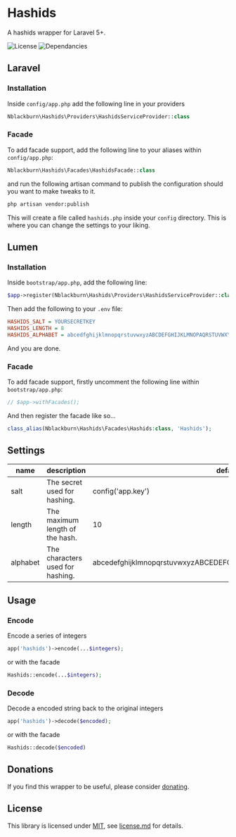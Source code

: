 # Hashids

A hashids wrapper for Laravel 5+.

![License](https://img.shields.io/badge/license-MIT-green.svg?style=flat-square) ![Dependancies](https://img.shields.io/badge/dependancies-1-green.svg?style=flat-square)

## Laravel

### Installation

Inside `config/app.php` add the following line in your providers

```php
Nblackburn\Hashids\Providers\HashidsServiceProvider::class
```

### Facade

To add facade support, add the following line to your aliases within `config/app.php`:

```php
Nblackburn\Hashids\Facades\HashidsFacade::class
```

and run the following artisan command to publish the configuration should you want to make tweaks to it.

```bash
php artisan vendor:publish
```

This will create a file called `hashids.php` inside your `config` directory. This is where you can change the settings to your liking.

## Lumen

### Installation

Inside `bootstrap/app.php`, add the following line:

```php
$app->register(Nblackburn\Hashids\Providers\HashidsServiceProvider::class);
```
Then add the following to your `.env` file:

```ini
HASHIDS_SALT = YOURSECRETKEY
HASHIDS_LENGTH = 8
HASHIDS_ALPHABET = abcedfghijklmnopqrstuvwxyzABCDEFGHIJKLMNOPAQRSTUVWXYZ1234567890
```

And you are done.

### Facade

To add facade support, firstly uncomment the following line within `bootstrap/app.php`:

```php
// $app->withFacades();
```

And then register the facade like so...

```php
class_alias(Nblackburn\Hashids\Facades\Hashids:class, 'Hashids');
```

## Settings

|name    |description                                 |default                                                        |
|--------|--------------------------------------------|---------------------------------------------------------------|
|salt    |The secret used for hashing.                |config('app.key')                                              |
|length  |The maximum length of the hash.             |10                                                             |
|alphabet|The characters used for hashing.            |abcedefghijklmnopqrstuvwxyzABCEDEFGHIJKLMNOPQRSTUVWXYZ123456890|

## Usage

### Encode

Encode a series of integers

```php
app('hashids')->encode(...$integers);
```

or with the facade

```php
Hashids::encode(...$integers);
```

### Decode

Decode a encoded string back to the original integers

```php
app('hashids')->decode($encoded);
```

or with the facade

```php
Hashids::decode($encoded)
```

## Donations

If you find this wrapper to be useful, please consider [donating](https://payy.me/@nblackburn).

## License

This library is licensed under [MIT](http://choosealicense.com/licenses/mit), see [license.md](/license.md) for details.
